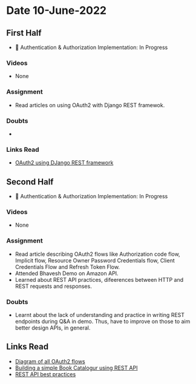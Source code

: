 # Date 10-June-2022

## First Half

- 🔄 Authentication & Authorization Implementation: In Progress

### Videos

- None

### Assignment

- Read articles on using OAuth2 with Django REST framewok.

### Doubts

-

### Links Read

- [OAuth2 using DJango REST framework](https://yeti.co/blog/oauth2-with-django-rest-framework/)

## Second Half

- 🔄 Authentication & Authorization Implementation: In Progress

### Videos

- None

### Assignment

- Read article describing OAuth2 flows like Authorization code flow, Implicit flow, Resource Owner Password Credentials flow, Client Credentials Flow and Refresh Token Flow.
- Attended Bhavesh Demo on Amazon API.
- Learned about REST API practices, difeerences between HTTP and REST requests and responses.

### Doubts

- Learnt about the lack of understanding and practice in writing REST endpoints during Q&A in demo. Thus, have to improve on those to aim better design APIs, in general.

## Links Read

- [Diagram of all OAuth2 flows](https://darutk.medium.com/diagrams-and-movies-of-all-the-oauth-2-0-flows-194f3c3ade85)
- [Building a simple Book Catalogur using REST API](https://towardsdatascience.com/rest-api-building-a-book-catalogue-api-part-i-cf8599d63ca4)
- [REST API best practices](https://dzone.com/articles/rest-api-best-practices-with-design-examples-from)

